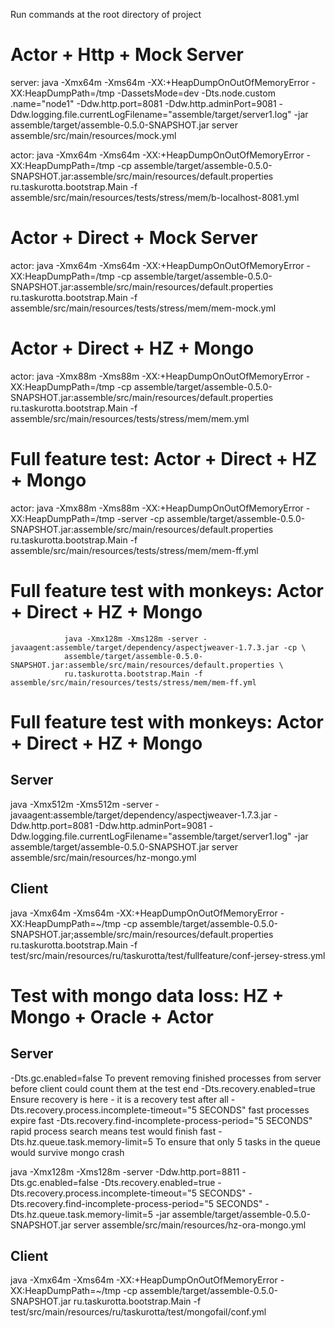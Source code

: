 Run commands at the root directory of project


# Actor + Http + Mock Server

server:
        java -Xmx64m -Xms64m -XX:+HeapDumpOnOutOfMemoryError -XX:HeapDumpPath=/tmp -DassetsMode=dev -Dts.node.custom
        .name="node1" -Ddw.http.port=8081 -Ddw.http.adminPort=9081 -Ddw.logging.file.currentLogFilename="assemble/target/server1.log" -jar assemble/target/assemble-0.5.0-SNAPSHOT.jar server assemble/src/main/resources/mock.yml

actor:
        java -Xmx64m -Xms64m -XX:+HeapDumpOnOutOfMemoryError -XX:HeapDumpPath=/tmp -cp assemble/target/assemble-0.5.0-SNAPSHOT.jar:assemble/src/main/resources/default.properties ru.taskurotta.bootstrap.Main -f assemble/src/main/resources/tests/stress/mem/b-localhost-8081.yml


# Actor + Direct + Mock Server

actor:
        java -Xmx64m -Xms64m -XX:+HeapDumpOnOutOfMemoryError -XX:HeapDumpPath=/tmp -cp assemble/target/assemble-0.5.0-SNAPSHOT.jar:assemble/src/main/resources/default.properties ru.taskurotta.bootstrap.Main -f assemble/src/main/resources/tests/stress/mem/mem-mock.yml

# Actor + Direct + HZ + Mongo

actor:
        java -Xmx88m -Xms88m -XX:+HeapDumpOnOutOfMemoryError -XX:HeapDumpPath=/tmp -cp assemble/target/assemble-0.5.0-SNAPSHOT.jar:assemble/src/main/resources/default.properties ru.taskurotta.bootstrap.Main -f assemble/src/main/resources/tests/stress/mem/mem.yml

# Full feature test: Actor + Direct + HZ + Mongo

actor:
        java -Xmx88m -Xms88m -XX:+HeapDumpOnOutOfMemoryError -XX:HeapDumpPath=/tmp -server -cp
        assemble/target/assemble-0.5.0-SNAPSHOT.jar:assemble/src/main/resources/default.properties ru.taskurotta.bootstrap.Main -f assemble/src/main/resources/tests/stress/mem/mem-ff.yml

# Full feature test with monkeys: Actor + Direct + HZ + Mongo
                java -Xmx128m -Xms128m -server -javaagent:assemble/target/dependency/aspectjweaver-1.7.3.jar -cp \
                assemble/target/assemble-0.5.0-SNAPSHOT.jar:assemble/src/main/resources/default.properties \
                ru.taskurotta.bootstrap.Main -f assemble/src/main/resources/tests/stress/mem/mem-ff.yml

# Full feature test with monkeys: Actor + Direct + HZ + Mongo

## Server
java -Xmx512m -Xms512m -server -javaagent:assemble/target/dependency/aspectjweaver-1.7.3.jar -Ddw.http.port=8081 -Ddw.http.adminPort=9081 -Ddw.logging.file.currentLogFilename="assemble/target/server1.log" -jar assemble/target/assemble-0.5.0-SNAPSHOT.jar server assemble/src/main/resources/hz-mongo.yml

## Client
java -Xmx64m -Xms64m -XX:+HeapDumpOnOutOfMemoryError -XX:HeapDumpPath=~/tmp -cp assemble/target/assemble-0.5.0-SNAPSHOT.jar;assemble/src/main/resources/default.properties ru.taskurotta.bootstrap.Main -f test/src/main/resources/ru/taskurotta/test/fullfeature/conf-jersey-stress.yml


# Test with mongo data loss: HZ + Mongo + Oracle + Actor

## Server
-Dts.gc.enabled=false To prevent removing finished processes from server before client could count them at the test end
-Dts.recovery.enabled=true Ensure recovery is here - it is a recovery test after all
-Dts.recovery.process.incomplete-timeout="5 SECONDS" fast processes expire fast
-Dts.recovery.find-incomplete-process-period="5 SECONDS" rapid process search means test would finish fast
-Dts.hz.queue.task.memory-limit=5 To ensure that only 5 tasks in the queue would survive mongo crash

java -Xmx128m -Xms128m -server -Ddw.http.port=8811 -Dts.gc.enabled=false -Dts.recovery.enabled=true -Dts.recovery.process.incomplete-timeout="5 SECONDS" -Dts.recovery.find-incomplete-process-period="5 SECONDS" -Dts.hz.queue.task.memory-limit=5 -jar assemble/target/assemble-0.5.0-SNAPSHOT.jar server assemble/src/main/resources/hz-ora-mongo.yml

## Client
java -Xmx64m -Xms64m -XX:+HeapDumpOnOutOfMemoryError -XX:HeapDumpPath=~/tmp -cp assemble/target/assemble-0.5.0-SNAPSHOT.jar ru.taskurotta.bootstrap.Main -f test/src/main/resources/ru/taskurotta/test/mongofail/conf.yml